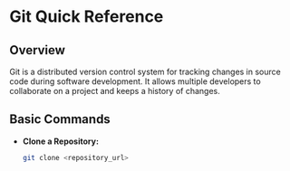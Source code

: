 # Git Quick Reference

## Overview

Git is a distributed version control system for tracking changes in source code during software development. It allows multiple developers to collaborate on a project and keeps a history of changes.

## Basic Commands

- **Clone a Repository:**
  ```bash
  git clone <repository_url>
  
